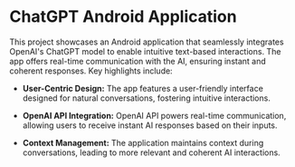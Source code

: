 
# ChatGPT Android Application

This project showcases an Android application that seamlessly integrates OpenAI's ChatGPT model to enable intuitive text-based interactions. The app offers real-time communication with the AI, ensuring instant and coherent responses. Key highlights include:

- **User-Centric Design:** The app features a user-friendly interface designed for natural conversations, fostering intuitive interactions.

- **OpenAI API Integration:** OpenAI API powers real-time communication, allowing users to receive instant AI responses based on their inputs.

- **Context Management:** The application maintains context during conversations, leading to more relevant and coherent AI interactions.

